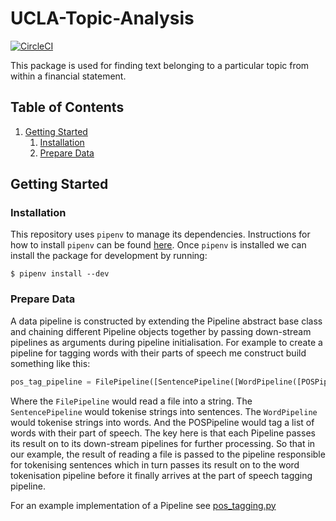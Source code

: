 # UCLA-Topic-Analysis

[![CircleCI](https://circleci.com/gh/Ark-Paradigm/UCLA-Topic-Analysis/tree/development.svg?style=svg&circle-token=3e2461970aea2b63b07c5cdff1a11adb4440f4d6)](https://circleci.com/gh/Ark-Paradigm/UCLA-Topic-Analysis/tree/development)

This package is used for finding text belonging to a particular topic from within a financial statement.

## Table of Contents
1. [Getting Started](#getting-started)
    1. [Installation](#installation)
    1. [Prepare Data](#prepare-data)

## Getting Started
### Installation

This repository uses `pipenv` to manage its dependencies. Instructions for how to install `pipenv` can be found [here](https://pipenv.readthedocs.io/en/latest/install/#installing-pipenv). Once `pipenv` is installed we can install the package for development by running:

```
$ pipenv install --dev
```


### Prepare Data

A data pipeline is constructed by extending the Pipeline abstract base class and chaining different Pipeline objects together by passing down-stream pipelines as arguments during pipeline initialisation. For example to create a pipeline for tagging words with their parts of speech me construct build something like this:

```python
pos_tag_pipeline = FilePipeline([SentencePipeline([WordPipeline([POSPipeline()])])])
```

Where the `FilePipeline` would read a file into a string. The `SentencePipeline` would tokenise strings into sentences. The `WordPipeline` would tokenise strings into words. And the POSPipeline would tag a list of words with their part of speech. The key here is that each Pipeline passes its result on to its down-stream pipelines for further processing. So that in our example, the result of reading a file is passed to the pipeline responsible for tokenising sentences which in turn passes its result on to the word tokenisation pipeline before it finally arrives at the part of speech tagging pipeline.

For an example implementation of a Pipeline see [pos_tagging.py](data/pos_tagging.py)